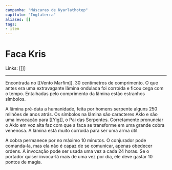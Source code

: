 ```yaml
---
campanha: "Máscaras de Nyarlathotep"
capítulo: "Inglaterra"
aliases: []
tags: 
- item
---
```


# Faca Kris

Links: [[]]

---

Encontrada no [[Vento Marfim]]. 30 centímetros de comprimento. O que antes era uma extravagante lâmina ondulada foi corroída e ficou cega com o tempo. Entalhadas pelo comprimento da lâmina estão estranhos símbolos. 

A lâmina pré-data a humanidade, feita por homens serpente alguns 250 milhões de anos atrás. Os símbolos na lâmina são caracteres Aklo e são uma invocação para [[Yig]], o Pai das Serpentes. Corretamente pronunciar o Aklo em voz alta faz com que a faca se transforme em uma grande cobra venenosa. A lâmina está muito corroída para ser uma arma útil.

A cobra permanece por no máximo 10 minutos. O conjurador pode comanda-la, mas ela não é capaz de se comunicar, apenas obedecer ordens. A invocação pode ser usada uma vez a cada 24 horas. Se o portador quiser invoca-lá mais de uma vez por dia, ele deve gastar 10 pontos de magia.
